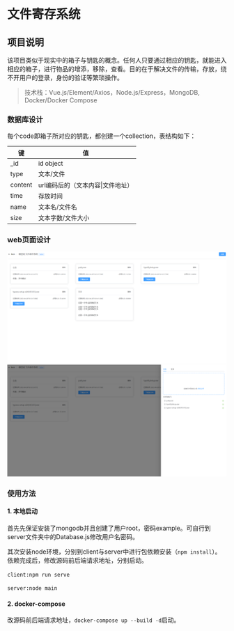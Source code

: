# 文件寄存系统

## 项目说明

该项目类似于现实中的箱子与钥匙的概念。任何人只要通过相应的钥匙，就能进入相应的箱子，进行物品的增添，移除，查看。目的在于解决文件的传输，存放，绕不开用户的登录，身份的验证等繁琐操作。

> 技术栈：Vue.js/Element/Axios，Node.js/Express，MongoDB,  Docker/Docker Compose

### 数据库设计

每个code即箱子所对应的钥匙，都创建一个collection，表结构如下：

| 键      | 值                                |
| ------- | --------------------------------- |
| _id     | id object                         |
| type    | 文本/文件                         |
| content | url编码后的（文本内容\|文件地址） |
| time    | 存放时间                          |
| name    | 文本名/文件名                     |
| size    | 文本字数/文件大小                 |

### web页面设计

  ![mainPage2](/doc/mainPage2.png)
  ![mainPage1](/doc/mainPage1.png)

### 使用方法

  #### 1. 本地启动

  首先先保证安装了mongodb并且创建了用户root，密码example。可自行到server文件夹中的Database.js修改用户名密码。

其次安装node环境，分别到client与server中进行包依赖安装（`npm install`）。依赖完成后，修改源码前后端请求地址，分别启动。

`client:npm run serve` 

`server:node main`

#### 2. docker-compose

​	改源码前后端请求地址，`docker-compose up --build -d`启动。


